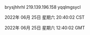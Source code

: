 brysjhhrhl 219.139.196.158 yqqlmgsycl

2022年 06月 25日 星期六 20:40:02 CST

2022年 06月 25日 星期六 12:40:02 GMT

